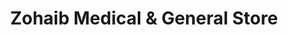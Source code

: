 ---
title: "Zohaib Medical & General Store"
url: /karachi/zohaib-medical-and-general-store/
shop: general
---